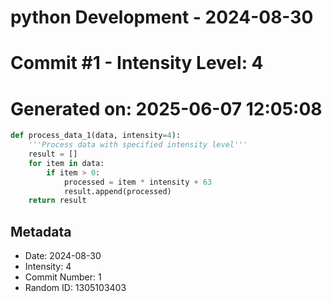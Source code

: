 ﻿# python Development - 2024-08-30
# Commit #1 - Intensity Level: 4
# Generated on: 2025-06-07 12:05:08
```python
def process_data_1(data, intensity=4):
    '''Process data with specified intensity level'''
    result = []
    for item in data:
        if item > 0:
            processed = item * intensity + 63
            result.append(processed)
    return result
```
## Metadata
- Date: 2024-08-30
- Intensity: 4
- Commit Number: 1
- Random ID: 1305103403
